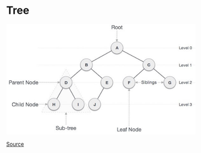 # Tree

![Tree](../_Assets/images/binary_tree.jpg)

[Source](https://www.tutorialspoint.com/data_structures_algorithms/tree_data_structure.htm)
